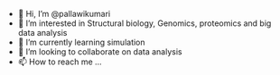 - 👋 Hi, I’m @pallawikumari
- 👀 I’m interested in Structural biology, Genomics, proteomics and big data analysis
- 🌱 I’m currently learning simulation
- 💞️ I’m looking to collaborate on data analysis
- 📫 How to reach me ...

<!---
pallawikumari/pallawikumari is a ✨ special ✨ repository because its `README.md` (this file) appears on your GitHub profile.
You can click the Preview link to take a look at your changes.
--->
